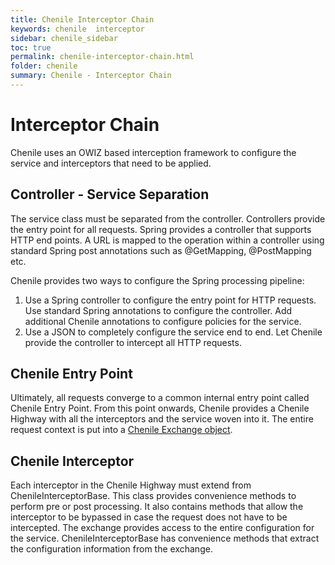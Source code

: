 ```yaml
---
title: Chenile Interceptor Chain
keywords: chenile  interceptor
sidebar: chenile_sidebar
toc: true
permalink: chenile-interceptor-chain.html
folder: chenile
summary: Chenile - Interceptor Chain
---
```

# Interceptor Chain
Chenile uses an OWIZ based interception framework to configure the service and interceptors that need to be applied.

## Controller - Service Separation
The service class must be separated from the controller. Controllers provide the entry point for all requests. Spring provides a controller that supports HTTP end points. A URL is mapped to the operation within a controller using standard Spring post annotations such as @GetMapping, @PostMapping etc. 

Chenile provides two ways to configure the Spring processing pipeline:
1. Use a Spring controller to configure the entry point for HTTP requests. Use standard Spring annotations to configure the controller. Add additional Chenile annotations to configure policies for the service.
2. Use a JSON to completely configure the service end to end. Let Chenile provide the controller to intercept all HTTP requests. 

## Chenile Entry Point
Ultimately, all requests converge to a common internal entry point called Chenile Entry Point. From this point onwards, Chenile provides a Chenile Highway with all the interceptors and the service woven into it. The entire request context is put into a [Chenile Exchange object](exchange). 

## Chenile Interceptor
Each interceptor in the Chenile Highway must extend from ChenileInterceptorBase. This class provides convenience methods to perform pre or post processing. It also contains methods that allow the interceptor to be bypassed in case the request does not have to be intercepted. The exchange provides access to the entire configuration for the service. ChenileInterceptorBase has convenience methods that extract the configuration information from the exchange. 

